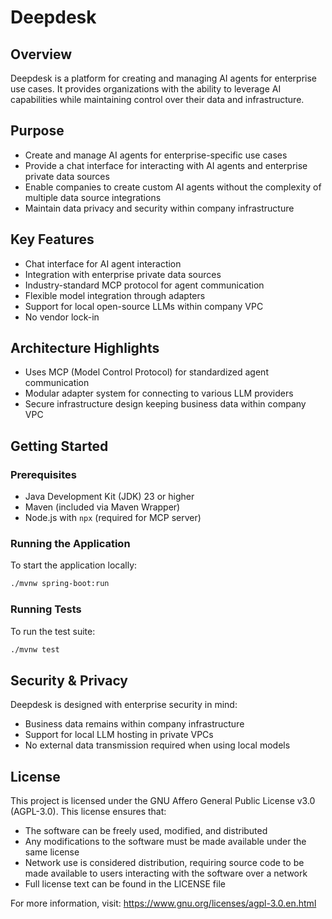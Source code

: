 # Deepdesk

## Overview
Deepdesk is a platform for creating and managing AI agents for enterprise use cases. It provides organizations with the ability to leverage AI capabilities while maintaining control over their data and infrastructure.

## Purpose
- Create and manage AI agents for enterprise-specific use cases
- Provide a chat interface for interacting with AI agents and enterprise private data sources
- Enable companies to create custom AI agents without the complexity of multiple data source integrations
- Maintain data privacy and security within company infrastructure

## Key Features
- Chat interface for AI agent interaction
- Integration with enterprise private data sources
- Industry-standard MCP protocol for agent communication
- Flexible model integration through adapters
- Support for local open-source LLMs within company VPC
- No vendor lock-in

## Architecture Highlights
- Uses MCP (Model Control Protocol) for standardized agent communication
- Modular adapter system for connecting to various LLM providers
- Secure infrastructure design keeping business data within company VPC

## Getting Started
### Prerequisites
- Java Development Kit (JDK) 23 or higher
- Maven (included via Maven Wrapper)
- Node.js with `npx` (required for MCP server)

### Running the Application
To start the application locally:
```bash
./mvnw spring-boot:run
```

### Running Tests
To run the test suite:
```bash
./mvnw test
```

## Security & Privacy
Deepdesk is designed with enterprise security in mind:
- Business data remains within company infrastructure
- Support for local LLM hosting in private VPCs
- No external data transmission required when using local models

## License
This project is licensed under the GNU Affero General Public License v3.0 (AGPL-3.0). This license ensures that:
- The software can be freely used, modified, and distributed
- Any modifications to the software must be made available under the same license
- Network use is considered distribution, requiring source code to be made available to users interacting with the software over a network
- Full license text can be found in the LICENSE file

For more information, visit: https://www.gnu.org/licenses/agpl-3.0.en.html